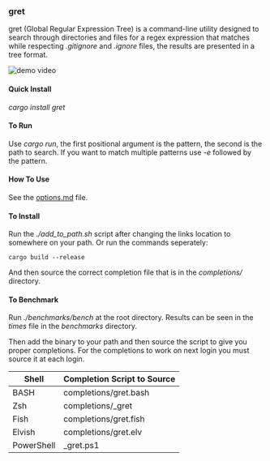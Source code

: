 ### gret

gret (Global Regular Expression Tree) is a command-line utility
designed to search through directories and files for a regex
expression that matches while respecting *.gitignore* and *.ignore*
files, the results are presented in a tree format.

![demo video](./images/demo.gif)

#### Quick Install
*cargo install gret*

#### To Run
Use *cargo run*, the first positional argument
is the pattern, the second is the path to search. If
you want to match multiple patterns use *-e* followed
by the pattern.

#### How To Use
See the [options.md](./options.md) file.

#### To Install
Run the *./add_to_path.sh* script after changing the
links location to somewhere on your path. Or run
the commands seperately:
```
cargo build --release
```
And then source the correct completion file that is in the
*completions/* directory.

#### To Benchmark
Run *./benchmarks/bench* at the root directory. Results can be seen in the
*times* file in the *benchmarks* directory.

Then add the binary to your path and then source the
script to give you proper completions. For the completions
to work on next login you must source it at each login.

| Shell |Completion Script to Source |
|----| ---|
|BASH       |completions/gret.bash|
|Zsh        | completions/_gret|
|Fish       | completions/gret.fish|
|Elvish     |completions/gret.elv|
|PowerShell | _gret.ps1|

